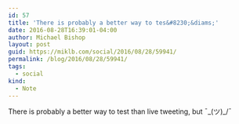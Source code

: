 ```yaml
---
id: 57
title: 'There is probably a better way to tes&#8230;&diams;'
date: 2016-08-28T16:39:01-04:00
author: Michael Bishop
layout: post
guid: https://miklb.com/social/2016/08/28/59941/
permalink: /blog/2016/08/28/59941/
tags:
  - social
kind:
  - Note
---
```

<p>There is probably a better way to test than live tweeting, but ¯_(ツ)_/¯</p>